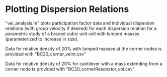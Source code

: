 # Plotting Dispersion Relations
"vel_analysis.m" plots participation factor data and individual dispersion relations (with group velocity if desired) for each dispersion relation for a parametric study of a braced cubic unit cell with lumped masses (parameterized to increase in size). 

Data for relative density of 20% with lumped masses at the corner nodes is provided with "BC20_corner_velm.csv"

Data for relative density of 20% for cantilever with a mass extending from a corner node is provided with "BC20_cornerResonator_vel.csv". 